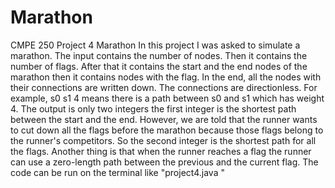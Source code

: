 # Marathon
CMPE 250 Project 4 Marathon
In this project I was asked to simulate a marathon. The input contains the number of nodes. Then it contains the number of flags. After that it contains the start and the end nodes of the marathon then it contains nodes with the flag. In the end, all the nodes with their connections are written down. The connections are directionless. For example, s0 s1 4 means there is a path between s0 and s1 which has weight 4. The output is only two integers the first integer is the shortest path between the start and the end. However, we are told that the runner wants to cut down all the flags before the marathon because those flags belong to the runner's competitors. So the second integer is the shortest path for all the flags. Another thing is that when the runner reaches a flag the runner can use a zero-length path between the previous and the current flag.
The code can be run on the terminal like "project4.java "
